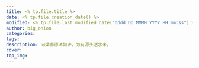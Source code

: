 ```yaml
---
title: <% tp.file.title %>
date: <% tp.file.creation_date() %>
modified: <% tp.file.last_modified_date("dddd Do MMMM YYYY HH:mm:ss") %>
author: big_onion
categories: 
tags: 
description: 问渠哪得清如许，为有源头活水来。
cover: 
top_img:
---
```

